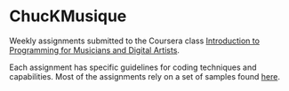 ChucKMusique
============

Weekly assignments submitted to the Coursera class [Introduction to Programming for Musicians and Digital Artists](https://class.coursera.org/chuck101-001/class/index).

Each assignment has specific guidelines for coding techniques and capabilities. Most of the assignments rely on a set of samples found [here](https://d396qusza40orc.cloudfront.net/chuck101%2FAssets%20and%20Files%2Faudio.zip).
